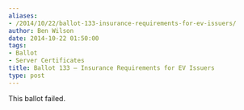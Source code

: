 ```yaml
---
aliases:
- /2014/10/22/ballot-133-insurance-requirements-for-ev-issuers/
author: Ben Wilson
date: 2014-10-22 01:50:00
tags:
- Ballot
- Server Certificates
title: Ballot 133 – Insurance Requirements for EV Issuers
type: post
---
```


This ballot failed.